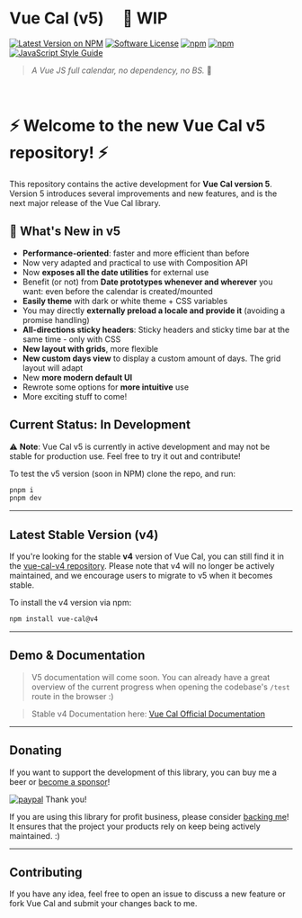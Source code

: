 
# Vue Cal (v5) &nbsp; &nbsp; 🚧 WIP
[![Latest Version on NPM](https://img.shields.io/npm/v/vue-cal.svg)](https://npmjs.com/package/vue-cal)
[![Software License](https://img.shields.io/badge/license-MIT-brightgreen.svg)](LICENSE.md)
[![npm](https://img.shields.io/npm/dt/vue-cal.svg)](https://www.npmjs.com/package/vue-cal)
[![npm](https://img.shields.io/npm/dw/vue-cal.svg)](https://www.npmjs.com/package/vue-cal)
[![JavaScript Style Guide](https://img.shields.io/badge/code_style-standard-brightgreen.svg)](https://standardjs.com)

> _A Vue JS full calendar, no dependency, no BS._ :metal:

<br>

# ⚡ **Welcome to the new Vue Cal v5 repository!** ⚡

This repository contains the active development for **Vue Cal version 5**. Version 5 introduces several improvements and new features, and is the next major release of the Vue Cal library.

## 🚀 What's New in v5

- **Performance-oriented**: faster and more efficient than before
- Now very adapted and practical to use with Composition API
- Now **exposes all the date utilities** for external use
- Benefit (or not) from **Date prototypes whenever and wherever** you want: even before the calendar is created/mounted
- **Easily theme** with dark or white theme + CSS variables
- You may directly **externally preload a locale and provide it** (avoiding a promise handling)
- **All-directions sticky headers**: Sticky headers and sticky time bar at the same time - only with CSS
- **New layout with grids**, more flexible
- **New custom days view** to display a custom amount of days. The grid layout will adapt
- New **more modern default UI**
- Rewrote some options for **more intuitive** use
- More exciting stuff to come!


## Current Status: **In Development**

⚠️ **Note**: Vue Cal v5 is currently in active development and may not be stable for production use. Feel free to try it out and contribute!

To test the v5 version (soon in NPM) clone the repo, and run:
```bash
pnpm i
pnpm dev
```
<!-- ```bash
npm install vue-cal@next
``` -->

---

## Latest Stable Version (v4)

If you're looking for the stable **v4** version of Vue Cal, you can still find it in the [vue-cal-v4 repository](https://github.com/antoniandre/vue-cal-v4). Please note that v4 will no longer be actively maintained, and we encourage users to migrate to v5 when it becomes stable.

To install the v4 version via npm:
```bash
npm install vue-cal@v4
```

___

## Demo & Documentation
> V5 documentation will come soon.
> You can already have a great overview of the current progress when opening the codebase's `/test` route in the browser :)

> Stable v4 Documentation here: [Vue Cal Official Documentation](https://github.com/antoniandre/vue-cal-v4)

___

## Donating

If you want to support the development of this library, you can buy me a beer or [become a sponsor](https://github.com/sponsors/antoniandre)!

[![paypal](https://www.paypalobjects.com/en_AU/i/btn/btn_donateCC_LG.gif)](https://www.paypal.me/antoniandre1)
Thank you!

If you are using this library for profit business, please consider [backing me](https://github.com/sponsors/antoniandre)!
It ensures that the project your products rely on keep being actively maintained. :)

___

## Contributing

If you have any idea, feel free to open an issue to discuss a new feature or fork Vue Cal and submit your changes back to me.
